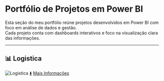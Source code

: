 # Portfólio de Projetos em Power BI

Esta seção do meu portfólio reúne projetos desenvolvidos em Power BI com foco em análise de dados e gestão.  
Cada projeto conta com dashboards interativos e foco na visualização clara das informações.

---

## 📊 Logistica

![Logistica](https://github.com/user-attachments/assets/a1cf3a22-ba66-4f0f-bb9d-dca3b271a3af)
[⬇️](https://github.com/jpgoot22/portifolio/blob/main/Power%20BI/Logistica/logistico.pbix)
[Mais Informações](https://github.com/jpgoot22/portifolio/blob/main/Power%20BI/Logistica/README.md)
